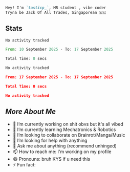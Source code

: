 

```md

Hey! I'm `tasticp_`, MR student , vibe coder
Tryna be Jack Of All Trades, Singaporean 🇸🇬

```

## Stats

<!--START_SECTION:wakaTAS-->

```txt
No activity tracked
```

<!--END_SECTION:wakaTAS-->

<!--START_SECTION:wakaTIC-->

```rust
From: 10 September 2025 - To: 17 September 2025

Total Time: 0 secs

No activity tracked
```

<!--END_SECTION:wakaTIC-->

<!--START_SECTION:wakaP-->

```json
From: 17 September 2025 - To: 17 September 2025

Total Time: 0 secs

No activity tracked
```

<!--END_SECTION:wakaP-->

<!--START_SECTION:waka_-->
<!--END_SECTION:waka_-->

<!--START_SECTION:waka-->
<!--END_SECTION:waka-->



## *More About Me*




- 🔭 I’m currently working on shit obvs but it's all vibed
- 🌱 I’m currently learning Mechatronics & Robotics
- 👯 I’m looking to collaborate on Brainrot/Manga/Music
- 🤔 I’m looking for help with anything
- 💬 Ask me about anything (recommend unhinged)
- 📫 How to reach me: I'm working on my profile
- 😄 Pronouns: bruh KYS if u need this
- ⚡ Fun fact: 


<!--https://github.com/marketplace/actions/waka-readme-->
